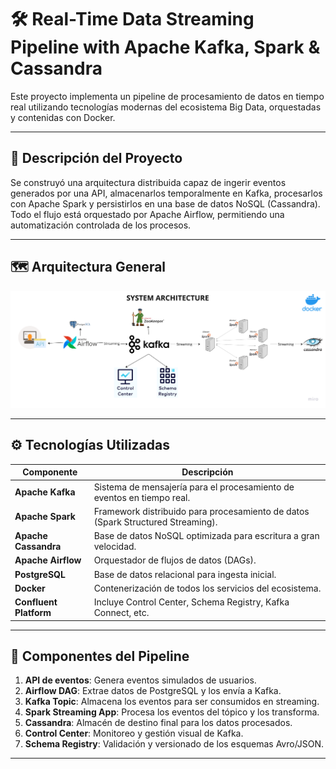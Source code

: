 # 🛠️ Real-Time Data Streaming Pipeline with Apache Kafka, Spark & Cassandra

Este proyecto implementa un pipeline de procesamiento de datos en tiempo real utilizando tecnologías modernas del ecosistema Big Data, orquestadas y contenidas con Docker.

---

## 📌 Descripción del Proyecto

Se construyó una arquitectura distribuida capaz de ingerir eventos generados por una API, almacenarlos temporalmente en Kafka, procesarlos con Apache Spark y persistirlos en una base de datos NoSQL (Cassandra). Todo el flujo está orquestado por Apache Airflow, permitiendo una automatización controlada de los procesos.

---

## 🗺️ Arquitectura General

![Arquitectura del sistema](/Documentacion/arquitectura.png)

---

## ⚙️ Tecnologías Utilizadas

| Componente      | Descripción                                              |
|-----------------|----------------------------------------------------------|
| **Apache Kafka**      | Sistema de mensajería para el procesamiento de eventos en tiempo real. |
| **Apache Spark**      | Framework distribuido para procesamiento de datos (Spark Structured Streaming). |
| **Apache Cassandra**  | Base de datos NoSQL optimizada para escritura a gran velocidad. |
| **Apache Airflow**    | Orquestador de flujos de datos (DAGs). |
| **PostgreSQL**        | Base de datos relacional para ingesta inicial. |
| **Docker**            | Contenerización de todos los servicios del ecosistema. |
| **Confluent Platform**| Incluye Control Center, Schema Registry, Kafka Connect, etc. |

---

## 🧩 Componentes del Pipeline

1. **API de eventos**: Genera eventos simulados de usuarios.
2. **Airflow DAG**: Extrae datos de PostgreSQL y los envía a Kafka.
3. **Kafka Topic**: Almacena los eventos para ser consumidos en streaming.
4. **Spark Streaming App**: Procesa los eventos del tópico y los transforma.
5. **Cassandra**: Almacén de destino final para los datos procesados.
6. **Control Center**: Monitoreo y gestión visual de Kafka.
7. **Schema Registry**: Validación y versionado de los esquemas Avro/JSON.

---
